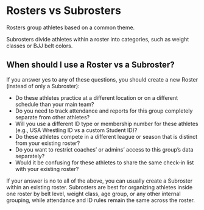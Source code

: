 # Rosters vs Subrosters

Rosters group athletes based on a common theme.  

Subrosters divide athletes within a roster into categories, such as weight classes or BJJ belt colors.

## When should I use a Roster vs a Subroster?

If you answer yes to any of these questions, you should create a new Roster (instead of only a Subroster):

- Do these athletes practice at a different location or on a different schedule than your main team?
- Do you need to track attendance and reports for this group completely separate from other athletes?
- Will you use a different ID type or membership number for these athletes (e.g., USA Wrestling ID vs a custom Student ID)?
- Do these athletes compete in a different league or season that is distinct from your existing roster?
- Do you want to restrict coaches’ or admins’ access to this group’s data separately?
- Would it be confusing for these athletes to share the same check‑in list with your existing roster?

If your answer is no to all of the above, you can usually create a Subroster within an existing roster. Subrosters are best for organizing athletes inside one roster by belt level, weight class, age group, or any other internal grouping, while attendance and ID rules remain the same across the roster.
